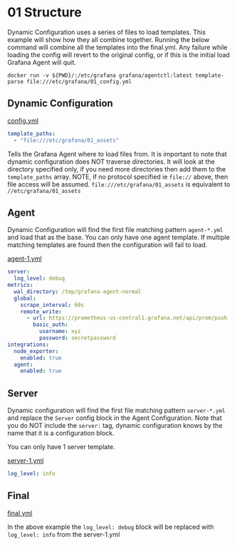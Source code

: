 # 01 Structure

Dynamic Configuration uses a series of files to load templates. This example will show how they all combine together. Running the below command will combine all the templates into the final.yml. Any failure while loading the config will revert to the original config, or if this is the initial load Grafana Agent will quit.

`docker run -v ${PWD}/:/etc/grafana grafana/agentctl:latest template-parse file:///etc/grafana/01_config.yml`

## Dynamic Configuration

[config.yml](01_config.yml)

```yaml
template_paths:
  - "file:///etc/grafana/01_assets"
```

Tells the Grafana Agent where to load files from. It is important to note that dynamic configuration does NOT traverse directories. It will look at the directory specified only, if you need more directories then add them to the `template_paths` array. NOTE, if no protocol specified ie `file://` above, then file access will be assumed. `file:///etc/grafana/01_assets` is equivalent to `//etc/grafana/01_assets`

## Agent

Dynamic Configuration will find the first file matching pattern `agent-*.yml` and load that as the base. You can only have one agent template. If multiple matching templates are found then the configuration will fail to load.

[agent-1.yml](01_assets/agent-1.yml)

```yaml
server:
  log_level: debug
metrics:
  wal_directory: /tmp/grafana-agent-normal
  global:
    scrape_interval: 60s
    remote_write:
      - url: https://prometheus-us-central1.grafana.net/api/prom/push
        basic_auth:
          username: xyz
          password: secretpassword
integrations:
  node_exporter:
    enabled: true
  agent:
    enabled: true
```

## Server

Dynamic configuration will find the first file matching pattern `server-*.yml` and replace the `Server` config block in
the Agent Configuration. Note that you do NOT include the `server:` tag, dynamic configuration knows by the name that it
is a configuration block.

You can only have 1 server template.

[server-1.yml](01_assets/server-1.yml)


```yaml
log_level: info
```

## Final

[final.yml](01_assets/final.yml)

In the above example the `log_level: debug` block will be replaced with `log_level: info` from the server-1.yml
